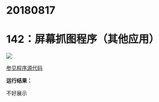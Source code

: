 # 20180817

# 142：屏幕抓图程序（其他应用）

<img src="http://image.renkaigis.com/keepcoding/2018081701.png">

<a href="https://github.com/renkaigis/KeepCoding/tree/master/2018/08/17" target="_blank">参见程序源代码</a>

**运行结果：**

不好展示
